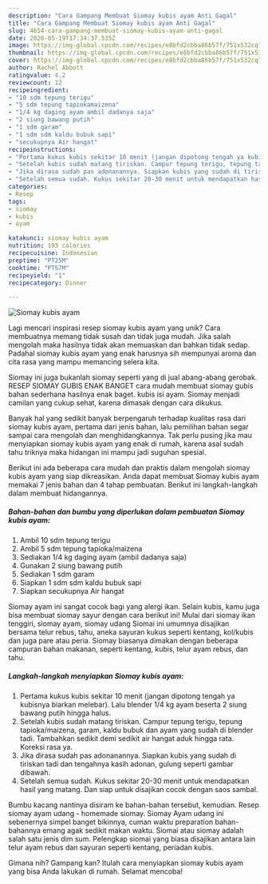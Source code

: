 ```yaml
---
description: "Cara Gampang Membuat Siomay kubis ayam Anti Gagal"
title: "Cara Gampang Membuat Siomay kubis ayam Anti Gagal"
slug: 4654-cara-gampang-membuat-siomay-kubis-ayam-anti-gagal
date: 2020-05-19T17:34:37.535Z
image: https://img-global.cpcdn.com/recipes/e8bfd2cbba86b57f/751x532cq70/siomay-kubis-ayam-foto-resep-utama.jpg
thumbnail: https://img-global.cpcdn.com/recipes/e8bfd2cbba86b57f/751x532cq70/siomay-kubis-ayam-foto-resep-utama.jpg
cover: https://img-global.cpcdn.com/recipes/e8bfd2cbba86b57f/751x532cq70/siomay-kubis-ayam-foto-resep-utama.jpg
author: Rachel Abbott
ratingvalue: 4.2
reviewcount: 12
recipeingredient:
- "10 sdm tepung terigu"
- "5 sdm tepung tapiokamaizena"
- "1/4 kg daging ayam ambil dadanya saja"
- "2 siung bawang putih"
- "1 sdm garam"
- "1 sdm sdm kaldu bubuk sapi"
- "secukupnya Air hangat"
recipeinstructions:
- "Pertama kukus kubis sekitar 10 menit (jangan dipotong tengah ya kubisnya biarkan melebar). Lalu blender 1/4 kg ayam beserta 2 siung bawang putih hingga halus."
- "Setelah kubis sudah matang tiriskan. Campur tepung terigu, tepung tapioka/maizena, garam, kaldu bubuk dan ayam yang sudah di blender tadi. Tambahkan sedikit demi sedikit air hangat aduk hingga rata. Koreksi rasa ya."
- "Jika dirasa sudah pas adonanannya. Siapkan kubis yang sudah di tiriskan tadi dan tengahnya kasih adonan, gulung seperti gambar dibawah."
- "Setelah semua sudah. Kukus sekitar 20-30 menit untuk mendapatkan hasil yang matang. Dan siap untuk disajikan cocok dengan saos sambal."
categories:
- Resep
tags:
- siomay
- kubis
- ayam

katakunci: siomay kubis ayam 
nutrition: 193 calories
recipecuisine: Indonesian
preptime: "PT25M"
cooktime: "PT57M"
recipeyield: "1"
recipecategory: Dinner

---
```



![Siomay kubis ayam](https://img-global.cpcdn.com/recipes/e8bfd2cbba86b57f/751x532cq70/siomay-kubis-ayam-foto-resep-utama.jpg)

Lagi mencari inspirasi resep siomay kubis ayam yang unik? Cara membuatnya memang tidak susah dan tidak juga mudah. Jika salah mengolah maka hasilnya tidak akan memuaskan dan bahkan tidak sedap. Padahal siomay kubis ayam yang enak harusnya sih mempunyai aroma dan cita rasa yang mampu memancing selera kita.

Siomay ini juga bukanlah siomay seperti yang di jual abang-abang gerobak. RESEP SIOMAY GUBIS ENAK BANGET cara mudah membuat siomay gubis bahan sederhana hasilnya enak baget. kubis isi ayam. Siomay menjadi camilan yang cukup sehat, karena dimasak dengan cara dikukus.

Banyak hal yang sedikit banyak berpengaruh terhadap kualitas rasa dari siomay kubis ayam, pertama dari jenis bahan, lalu pemilihan bahan segar sampai cara mengolah dan menghidangkannya. Tak perlu pusing jika mau menyiapkan siomay kubis ayam yang enak di rumah, karena asal sudah tahu triknya maka hidangan ini mampu jadi suguhan spesial.


Berikut ini ada beberapa cara mudah dan praktis dalam mengolah siomay kubis ayam yang siap dikreasikan. Anda dapat membuat Siomay kubis ayam memakai 7 jenis bahan dan 4 tahap pembuatan. Berikut ini langkah-langkah dalam membuat hidangannya.

<!--inarticleads1-->

##### Bahan-bahan dan bumbu yang diperlukan dalam pembuatan Siomay kubis ayam:

1. Ambil 10 sdm tepung terigu
1. Ambil 5 sdm tepung tapioka/maizena
1. Sediakan 1/4 kg daging ayam (ambil dadanya saja)
1. Gunakan 2 siung bawang putih
1. Sediakan 1 sdm garam
1. Siapkan 1 sdm sdm kaldu bubuk sapi
1. Siapkan secukupnya Air hangat


Siomay ayam ini sangat cocok bagi yang alergi ikan. Selain kubis, kamu juga bisa membuat siomay sayur dengan cara berikut ini! Mulai dari siomay ikan tenggiri, siomay ayam, siomay udang Siomai ini umumnya disajikan bersama telur rebus, tahu, aneka sayuran kukus seperti kentang, kol/kubis dan juga pare atau peria. Siomay biasanya dimakan dengan beberapa campuran bahan makanan, seperti kentang, kubis, telur ayam rebus, dan tahu. 

<!--inarticleads2-->

##### Langkah-langkah menyiapkan Siomay kubis ayam:

1. Pertama kukus kubis sekitar 10 menit (jangan dipotong tengah ya kubisnya biarkan melebar). Lalu blender 1/4 kg ayam beserta 2 siung bawang putih hingga halus.
1. Setelah kubis sudah matang tiriskan. Campur tepung terigu, tepung tapioka/maizena, garam, kaldu bubuk dan ayam yang sudah di blender tadi. Tambahkan sedikit demi sedikit air hangat aduk hingga rata. Koreksi rasa ya.
1. Jika dirasa sudah pas adonanannya. Siapkan kubis yang sudah di tiriskan tadi dan tengahnya kasih adonan, gulung seperti gambar dibawah.
1. Setelah semua sudah. Kukus sekitar 20-30 menit untuk mendapatkan hasil yang matang. Dan siap untuk disajikan cocok dengan saos sambal.


Bumbu kacang nantinya disiram ke bahan-bahan tersebut, kemudian. Resep siomay ayam udang - homemade siomay. Siomay Ayam udang ini sebenernya simpel banget bikinnya, cuman waktu preparation bahan-bahannya emang agak sedikit makan waktu. Siomai atau siomay adalah salah satu jenis dim sum. Pelengkap siomai yang biasa disajikan antara lain telur ayam rebus dan sayuran seperti kentang, periadan kubis. 

Gimana nih? Gampang kan? Itulah cara menyiapkan siomay kubis ayam yang bisa Anda lakukan di rumah. Selamat mencoba!
